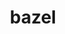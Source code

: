 ---
title: "bazel"
layout: cache
categories: [package, v0.22.1]
meta: {"versions": ["5.1.1", "6.1.0", "6.1.2", "6.5.0", "7.0.2"], "compilers": ["gcc@=11.4.0", "gcc@=9.4.0"], "oss": ["ubuntu20.04", "ubuntu22.04"], "platforms": ["linux"], "targets": ["neoverse_v1", "neoverse_v2", "ppc64le", "x86_64_v3"], "stacks": ["e4s", "e4s-neoverse-v2", "e4s-neoverse_v1", "e4s-power", "ml-linux-x86_64-cpu", "ml-linux-x86_64-cuda", "root"], "num_specs": 11, "num_specs_by_stack": {"root": 11, "e4s-power": 1, "e4s-neoverse_v1": 2, "e4s-neoverse-v2": 2, "ml-linux-x86_64-cpu": 4, "ml-linux-x86_64-cuda": 4, "e4s": 2}}
spec_details: [{"hash": "vd67r65rqtiv7eccc75ltsn5oea346vj", "compiler": "gcc@=9.4.0", "versions": ["5.1.1"], "os": "ubuntu20.04", "platform": "linux", "target": "ppc64le", "variants": ["build_system=generic", "+nodepfail", "patches=0f6940d,3e6448a,53ca269,604423c,af73a49,dbbf38b"], "stacks": ["root", "e4s-power"], "size": "-", "tarball": "https://binaries.spack.io/releases/v0.22.1/build_cache/linux-ubuntu20.04-ppc64le/gcc-9.4.0/bazel-5.1.1/linux-ubuntu20.04-ppc64le-gcc-9.4.0-bazel-5.1.1-vd67r65rqtiv7eccc75ltsn5oea346vj.spack"}, {"hash": "atuggwjy5lmw3ignfuphaq5r5bppaex2", "compiler": "gcc@=11.4.0", "versions": ["6.1.2"], "os": "ubuntu22.04", "platform": "linux", "target": "neoverse_v1", "variants": ["build_system=generic", "+nodepfail", "patches=0f6940d,3e6448a,604423c,dbbf38b"], "stacks": ["e4s-neoverse_v1", "root"], "size": "-", "tarball": "https://binaries.spack.io/releases/v0.22.1/build_cache/linux-ubuntu22.04-neoverse_v1/gcc-11.4.0/bazel-6.1.2/linux-ubuntu22.04-neoverse_v1-gcc-11.4.0-bazel-6.1.2-atuggwjy5lmw3ignfuphaq5r5bppaex2.spack"}, {"hash": "wch4od6bwy6guvk5ugmklmvhgkkcxgrj", "compiler": "gcc@=11.4.0", "versions": ["6.5.0"], "os": "ubuntu22.04", "platform": "linux", "target": "neoverse_v1", "variants": ["build_system=generic", "+nodepfail", "patches=0f6940d,3e6448a,604423c,dbbf38b"], "stacks": ["e4s-neoverse_v1", "root"], "size": "-", "tarball": "https://binaries.spack.io/releases/v0.22.1/build_cache/linux-ubuntu22.04-neoverse_v1/gcc-11.4.0/bazel-6.5.0/linux-ubuntu22.04-neoverse_v1-gcc-11.4.0-bazel-6.5.0-wch4od6bwy6guvk5ugmklmvhgkkcxgrj.spack"}, {"hash": "2222hrqoiahyx2w7yz4ng4o5uf75wvzn", "compiler": "gcc@=11.4.0", "versions": ["6.5.0"], "os": "ubuntu22.04", "platform": "linux", "target": "neoverse_v2", "variants": ["build_system=generic", "+nodepfail", "patches=0f6940d,3e6448a,604423c,dbbf38b"], "stacks": ["e4s-neoverse-v2", "root"], "size": "-", "tarball": "https://binaries.spack.io/releases/v0.22.1/build_cache/linux-ubuntu22.04-neoverse_v2/gcc-11.4.0/bazel-6.5.0/linux-ubuntu22.04-neoverse_v2-gcc-11.4.0-bazel-6.5.0-2222hrqoiahyx2w7yz4ng4o5uf75wvzn.spack"}, {"hash": "gwjrpuvgpbrgozsq7chns4fqr6r44lnp", "compiler": "gcc@=11.4.0", "versions": ["6.1.2"], "os": "ubuntu22.04", "platform": "linux", "target": "neoverse_v2", "variants": ["build_system=generic", "+nodepfail", "patches=0f6940d,3e6448a,604423c,dbbf38b"], "stacks": ["e4s-neoverse-v2", "root"], "size": "-", "tarball": "https://binaries.spack.io/releases/v0.22.1/build_cache/linux-ubuntu22.04-neoverse_v2/gcc-11.4.0/bazel-6.1.2/linux-ubuntu22.04-neoverse_v2-gcc-11.4.0-bazel-6.1.2-gwjrpuvgpbrgozsq7chns4fqr6r44lnp.spack"}, {"hash": "vmhliwprr5k2pxqciyrx476o4kj7fbef", "compiler": "gcc@=11.4.0", "versions": ["6.5.0"], "os": "ubuntu22.04", "platform": "linux", "target": "x86_64_v3", "variants": ["build_system=generic", "+nodepfail", "patches=0f6940d,3e6448a,604423c,dbbf38b"], "stacks": ["ml-linux-x86_64-cpu", "ml-linux-x86_64-cuda", "root"], "size": "-", "tarball": "https://binaries.spack.io/releases/v0.22.1/build_cache/linux-ubuntu22.04-x86_64_v3/gcc-11.4.0/bazel-6.5.0/linux-ubuntu22.04-x86_64_v3-gcc-11.4.0-bazel-6.5.0-vmhliwprr5k2pxqciyrx476o4kj7fbef.spack"}, {"hash": "qye25x3orqmzrgoxtwlvjyk653hjbuok", "compiler": "gcc@=11.4.0", "versions": ["7.0.2"], "os": "ubuntu22.04", "platform": "linux", "target": "x86_64_v3", "variants": ["build_system=generic", "+nodepfail", "patches=0f6940d,3e6448a,6ae2b80,dbbf38b"], "stacks": ["ml-linux-x86_64-cpu", "ml-linux-x86_64-cuda", "root"], "size": "-", "tarball": "https://binaries.spack.io/releases/v0.22.1/build_cache/linux-ubuntu22.04-x86_64_v3/gcc-11.4.0/bazel-7.0.2/linux-ubuntu22.04-x86_64_v3-gcc-11.4.0-bazel-7.0.2-qye25x3orqmzrgoxtwlvjyk653hjbuok.spack"}, {"hash": "gibul5fckrp4ujnzpev6dggadsftlyxw", "compiler": "gcc@=11.4.0", "versions": ["6.1.0"], "os": "ubuntu22.04", "platform": "linux", "target": "x86_64_v3", "variants": ["build_system=generic", "+nodepfail", "patches=0f6940d,3e6448a,53ca269,604423c,dbbf38b"], "stacks": ["ml-linux-x86_64-cpu", "ml-linux-x86_64-cuda", "root"], "size": "-", "tarball": "https://binaries.spack.io/releases/v0.22.1/build_cache/linux-ubuntu22.04-x86_64_v3/gcc-11.4.0/bazel-6.1.0/linux-ubuntu22.04-x86_64_v3-gcc-11.4.0-bazel-6.1.0-gibul5fckrp4ujnzpev6dggadsftlyxw.spack"}, {"hash": "3y63jfi5kkzpouao4edfyad3dhaob5ql", "compiler": "gcc@=11.4.0", "versions": ["6.1.2"], "os": "ubuntu22.04", "platform": "linux", "target": "x86_64_v3", "variants": ["build_system=generic", "+nodepfail", "patches=0f6940d,3e6448a,604423c,dbbf38b"], "stacks": ["e4s", "root"], "size": "-", "tarball": "https://binaries.spack.io/releases/v0.22.1/build_cache/linux-ubuntu22.04-x86_64_v3/gcc-11.4.0/bazel-6.1.2/linux-ubuntu22.04-x86_64_v3-gcc-11.4.0-bazel-6.1.2-3y63jfi5kkzpouao4edfyad3dhaob5ql.spack"}, {"hash": "o6m6ycjc2bg6gra5hiu7j4lhy5rkn5gh", "compiler": "gcc@=11.4.0", "versions": ["6.5.0"], "os": "ubuntu22.04", "platform": "linux", "target": "x86_64_v3", "variants": ["build_system=generic", "+nodepfail", "patches=0f6940d,3e6448a,604423c,dbbf38b"], "stacks": ["e4s", "root"], "size": "-", "tarball": "https://binaries.spack.io/releases/v0.22.1/build_cache/linux-ubuntu22.04-x86_64_v3/gcc-11.4.0/bazel-6.5.0/linux-ubuntu22.04-x86_64_v3-gcc-11.4.0-bazel-6.5.0-o6m6ycjc2bg6gra5hiu7j4lhy5rkn5gh.spack"}, {"hash": "3nnnirr6tvutwyqdgt24dapwwjcscmql", "compiler": "gcc@=11.4.0", "versions": ["6.1.2"], "os": "ubuntu22.04", "platform": "linux", "target": "x86_64_v3", "variants": ["build_system=generic", "+nodepfail", "patches=0f6940d,3e6448a,604423c,dbbf38b"], "stacks": ["ml-linux-x86_64-cpu", "ml-linux-x86_64-cuda", "root"], "size": "-", "tarball": "https://binaries.spack.io/releases/v0.22.1/build_cache/linux-ubuntu22.04-x86_64_v3/gcc-11.4.0/bazel-6.1.2/linux-ubuntu22.04-x86_64_v3-gcc-11.4.0-bazel-6.1.2-3nnnirr6tvutwyqdgt24dapwwjcscmql.spack"}]
---